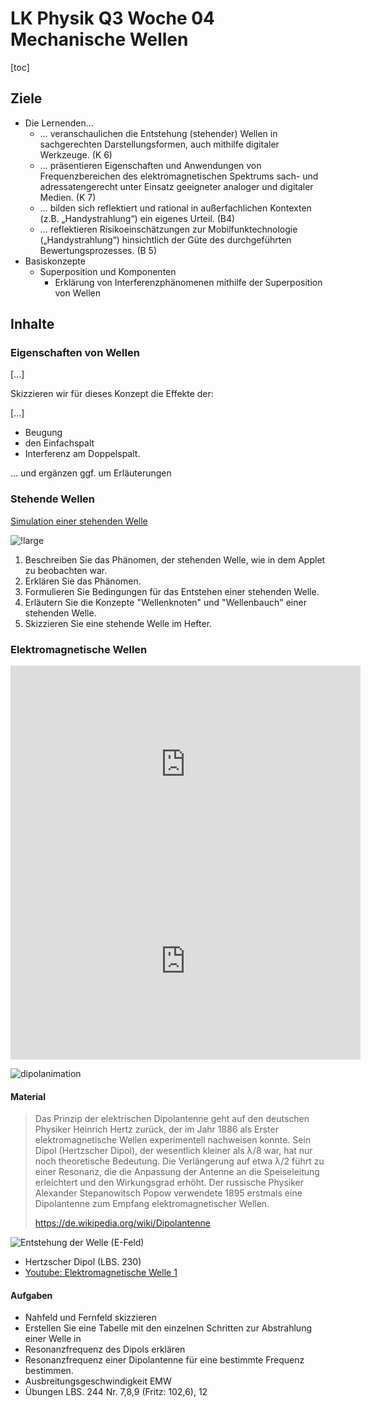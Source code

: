 LK Physik Q3 Woche 04 Mechanische Wellen
==============================

[toc]

## Ziele

* Die Lernenden…
  * … veranschaulichen die Entstehung (stehender) Wellen in sachgerechten Darstellungsformen, auch mithilfe digitaler Werkzeuge. (K 6)
  * … präsentieren Eigenschaften und Anwendungen von Frequenzbereichen des elektromagnetischen Spektrums sach- und adressatengerecht unter Einsatz geeigneter analoger und digitaler Medien. (K 7)
  * … bilden sich reflektiert und rational in außerfachlichen Kontexten (z.B. „Handystrahlung“) ein eigenes Urteil. (B4)
  * … reflektieren Risikoeinschätzungen zur Mobilfunktechnologie („Handystrahlung“) hinsichtlich der Güte des durchgeführten Bewertungsprozesses. (B 5)
* Basiskonzepte
  * Superposition und Komponenten
    * Erklärung von Interferenzphänomenen mithilfe der Superposition von Wellen

## Inhalte

### Eigenschaften von Wellen

[...]

Skizzieren wir für dieses Konzept die Effekte der:

[...]

* Beugung
* den Einfachspalt
* Interferenz am Doppelspalt.

... und ergänzen ggf. um Erläuterungen

### Stehende Wellen

[Simulation einer stehenden Welle](https://www.leifiphysik.de/mechanik/mechanische-wellen/versuche/stehende-welle-simulation)

![!large](./img/stehende_Welle.png)

1. Beschreiben Sie das Phänomen, der stehenden Welle, wie in dem Applet zu beobachten war.
1. Erklären Sie das Phänomen.
1. Formulieren Sie Bedingungen für das Entstehen einer stehenden Welle.
1. Erläutern Sie die Konzepte "Wellenknoten" und "Wellenbauch" einer stehenden Welle.
1. Skizzieren Sie eine stehende Welle im Hefter.

### Elektromagnetische Wellen

<iframe width="560" height="315" src="https://www.youtube.com/embed/H7_vpO33P04?si=TLJqzW8bInB-iai_" title="YouTube video player" frameborder="0" allow="accelerometer; autoplay; clipboard-write; encrypted-media; gyroscope; picture-in-picture; web-share" referrerpolicy="strict-origin-when-cross-origin" allowfullscreen></iframe>

<iframe width="560" height="315" src="https://www.youtube.com/embed/Uj8oN3WETKo?si=62StSJ8o37iVA5ri" title="YouTube video player" frameborder="0" allow="accelerometer; autoplay; clipboard-write; encrypted-media; gyroscope; picture-in-picture; web-share" referrerpolicy="strict-origin-when-cross-origin" allowfullscreen></iframe>

![dipolanimation](https://upload.wikimedia.org/wikipedia/commons/2/24/Dipolentstehung.gif)

#### Material

> Das Prinzip der elektrischen Dipolantenne geht auf den deutschen Physiker Heinrich Hertz zurück, der im Jahr 1886 als Erster elektromagnetische Wellen experimentell nachweisen konnte. Sein Dipol (Hertzscher Dipol), der wesentlich kleiner als λ/8 war, hat nur noch theoretische Bedeutung. Die Verlängerung auf etwa λ/2 führt zu einer Resonanz, die die Anpassung der Antenne an die Speiseleitung erleichtert und den Wirkungsgrad erhöht. Der russische Physiker Alexander Stepanowitsch Popow verwendete 1895 erstmals eine Dipolantenne zum Empfang elektromagnetischer Wellen.
>
> https://de.wikipedia.org/wiki/Dipolantenne

![Entstehung der Welle (E-Feld)](https://upload.wikimedia.org/wikipedia/commons/d/dd/Dipole_receiving_antenna_animation_6_800x394x150ms.gif)

- Hertzscher Dipol (LBS. 230)
- [Youtube: Elektromagnetische Welle 1](https://www.youtube.com/watch?v=FLQ1nDHi_uk)

#### Aufgaben

- Nahfeld und Fernfeld skizzieren
- Erstellen Sie eine Tabelle mit den einzelnen Schritten zur Abstrahlung einer Welle in 
- Resonanzfrequenz des Dipols erklären
- Resonanzfrequenz einer Dipolantenne für eine bestimmte Frequenz bestimmen.
- Ausbreitungsgeschwindigkeit EMW
- Übungen LBS. 244 Nr. 7,8,9 (Fritz: 102,6), 12
